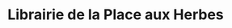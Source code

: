 ---
title: "Librairie de la Place aux Herbes"
url: /uzes/librairie-de-la-place-aux-herbes/
shop: livres
---